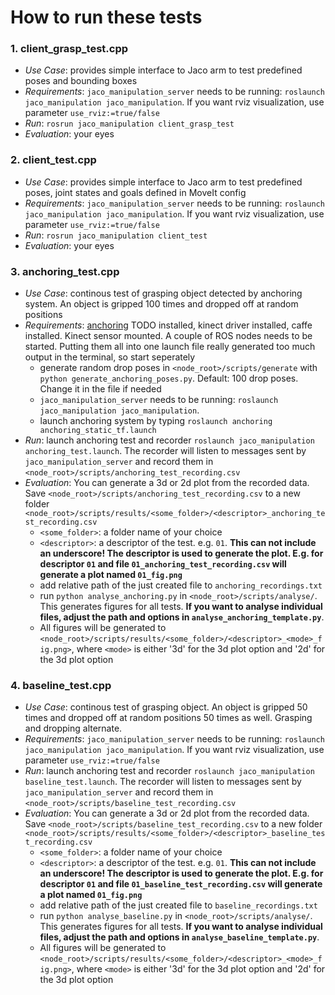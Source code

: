 # How to run these tests

### 1. client\_grasp\_test.cpp
* *Use Case*: provides simple interface to Jaco arm to test predefined poses and bounding boxes 
* *Requirements*: `jaco_manipulation_server` needs to be running: `roslaunch jaco_manipulation jaco_manipulation`. If you want rviz visualization, use parameter `use_rviz:=true/false`
* *Run*: `rosrun jaco_manipulation client_grasp_test`
* *Evaluation*: your eyes

### 2. client\_test.cpp
* *Use Case*: provides simple interface to Jaco arm to test predefined poses, joint states and goals defined in MoveIt config
* *Requirements*: `jaco_manipulation_server` needs to be running: `roslaunch jaco_manipulation jaco_manipulation`. If you want rviz visualization, use parameter `use_rviz:=true/false`
* *Run*: `rosrun jaco_manipulation client_test`
* *Evaluation*: your eyes

### 3. anchoring_test.cpp
* *Use Case*: continous test of grasping object detected by anchoring system. An object is gripped 100 times and dropped off at random positions
* *Requirements*: [anchoring]() TODO installed, kinect driver installed, caffe installed. Kinect sensor mounted. A couple of ROS nodes needs to be started. Putting them all into one launch file really generated too much output in the terminal, so start seperately
	* generate random drop poses in `<node_root>/scripts/generate` with `python generate_anchoring_poses.py`. Default: 100 drop poses. Change it in the file if needed
	*  `jaco_manipulation_server` needs to be running: `roslaunch jaco_manipulation jaco_manipulation`.
	*  launch anchoring system by typing `roslaunch anchoring anchoring_static_tf.launch`
*  *Run*: launch anchoring test and recorder `roslaunch jaco_manipulation anchoring_test.launch`. The recorder will listen to messages sent by `jaco_manipulation_server` and record them in `<node_root>/scripts/anchoring_test_recording.csv`
*  *Evaluation*: You can generate a 3d or 2d plot from the recorded data. Save `<node_root>/scripts/anchoring_test_recording.csv` to a new folder `<node_root>/scripts/results/<some_folder>/<descriptor>_anchoring_test_recording.csv`
	* `<some_folder>`: a folder name of your choice
	* `<descriptor>`: a descriptor of the test. e.g. `01`. **This can not include an underscore! The descriptor is used to generate the plot. E.g. for descriptor `01` and file `01_anchoring_test_recording.csv` will generate a plot named `01_fig.png`**
	* add relative path of the just created file to `anchoring_recordings.txt`
	* run `python analyse_anchoring.py` in `<node_root>/scripts/analyse/`. This generates figures for all tests. **If you want to analyse individual files, adjust the path and options in `analyse_anchoring_template.py`**. 
	* All figures will be generated to `<node_root>/scripts/results/<some_folder>/<descriptor>_<mode>_fig.png>`, where `<mode>` is either '3d' for the 3d plot option and '2d' for the 3d plot option

### 4. baseline_test.cpp
* *Use Case*: continous test of grasping object. An object is gripped 50 times and dropped off at random positions 50 times as well. Grasping and dropping alternate.
* *Requirements*: `jaco_manipulation_server` needs to be running: `roslaunch jaco_manipulation jaco_manipulation`. If you want rviz visualization, use parameter `use_rviz:=true/false`
*  *Run*: launch anchoring test and recorder `roslaunch jaco_manipulation baseline_test.launch`. The recorder will listen to messages sent by `jaco_manipulation_server` and record them in `<node_root>/scripts/baseline_test_recording.csv`
*  *Evaluation*: You can generate a 3d or 2d plot from the recorded data. Save `<node_root>/scripts/baseline_test_recording.csv` to a new folder `<node_root>/scripts/results/<some_folder>/<descriptor>_baseline_test_recording.csv`
	* `<some_folder>`: a folder name of your choice
	* `<descriptor>`: a descriptor of the test. e.g. `01`. **This can not include an underscore! The descriptor is used to generate the plot. E.g. for descriptor `01` and file `01_baseline_test_recording.csv` will generate a plot named `01_fig.png`**
	* add relative path of the just created file to `baseline_recordings.txt`
	* run `python analyse_baseline.py` in `<node_root>/scripts/analyse/`. This generates figures for all tests. **If you want to analyse individual files, adjust the path and options in `analyse_baseline_template.py`**. 
	* All figures will be generated to `<node_root>/scripts/results/<some_folder>/<descriptor>_<mode>_fig.png>`, where `<mode>` is either '3d' for the 3d plot option and '2d' for the 3d plot option	
 